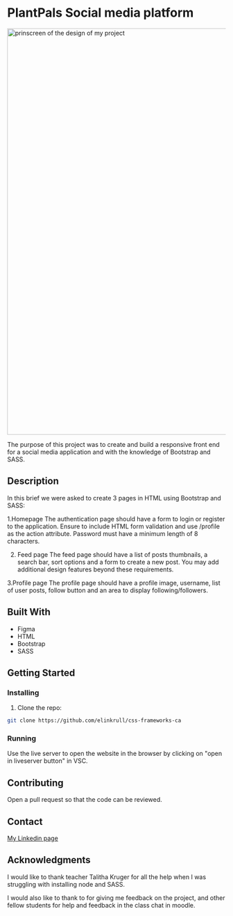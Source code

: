 
# PlantPals Social media platform

<img width="934" alt="prinscreen of the design of my project">

The purpose of this project was to create and build a responsive front end for a social media application and with the knowledge of Bootstrap and SASS.

## Description

In this brief we were asked to create 3 pages in HTML using Bootstrap and SASS:

1.Homepage 
The authentication page should have a form to login or register to the application. Ensure to include HTML form validation and use /profile as the action attribute. Password must have a minimum length of 8 characters.

2. Feed page
The feed page should have a list of posts thumbnails, a search bar, sort options and a form to create a new post. You may add additional design features beyond these requirements.

3.Profile page
The profile page should have a profile image, username, list of user posts, follow button and an area to display following/followers.

## Built With

- Figma
- HTML
- Bootstrap
- SASS

## Getting Started

### Installing

1. Clone the repo:

```bash
git clone https://github.com/elinkrull/css-frameworks-ca
```

### Running

Use the live server to open the website in the browser by clicking on "open in liveserver button" in VSC.

## Contributing

Open a pull request so that the code can be reviewed.

## Contact

[My Linkedin page](https://www.linkedin.com/in/elin-thoen-jakobsen-2224a2264/)

## Acknowledgments

I would like to thank teacher Talitha Kruger for all the help when I was struggling with installing node and SASS.

I would also like to thank to for giving me feedback on the project, and other fellow students for help and feedback in the class chat in moodle.
